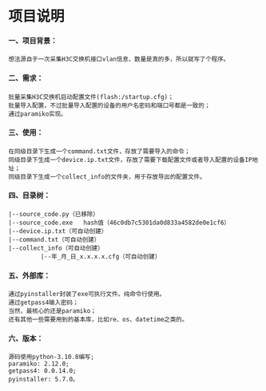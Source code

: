 # 项目说明

#### 一、项目背景：

    想法源自于一次采集H3C交换机接口vlan信息，数量是真的多，所以就写了个程序。

#### 二、需求：

    批量采集H3C交换机启动配置文件(flash:/startup.cfg)；
    批量导入配置，不过批量导入配置的设备的用户名密码和端口号都是一致的；
    通过paramiko实现。

#### 三、使用：

    在同级目录下生成一个command.txt文件，存放了需要导入的命令；
    同级目录下生成一个device.ip.txt文件，存放了需要下载配置文件或者导入配置的设备IP地址；
    同级目录下生成一个collect_info的文件夹，用于存放导出的配置文件。

#### 四、目录树：

    |--source_code.py（已移除）
    |--source_code.exe   hash值（46c0db7c5301da0d833a4582de0e1cf6）
    |--device.ip.txt（可自动创建）
    |--command.txt（可自动创建）
    |--collect_info（可自动创建）
             |--年_月_日_x.x.x.x.cfg（可自动创建）

#### 五、外部库：

    通过pyinstaller封装了exe可执行文件。纯命令行使用。
    通过getpass4输入密码；
    当然，最核心的还是paramiko；
    还有其他一些需要用到的基本库，比如re、os、datetime之类的。

#### 六、版本：

    源码使用python-3.10.8编写;
    paramiko: 2.12.0;
    getpass4: 0.0.14.0;
    pyinstaller: 5.7.0。

